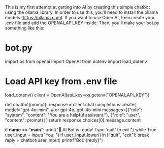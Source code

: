 This is my first attempt at getting into AI by creating this simple chatbot using the ollama library. In order to use this, you'll need to install the ollama models (https://ollama.com). If you want to use Open AI, then create your .env file and add the OPENAI_API_KEY inside. Then, you'll make your bot.py something like this:

# bot.py
import os
from openai import OpenAI
from dotenv import load_dotenv

# Load API key from .env file
load_dotenv()
client = OpenAI(api_key=os.getenv("OPENAI_API_KEY"))

def chatbot(prompt):
    response = client.chat.completions.create(
        model="gpt-4o-mini",  # or gpt-4o, gpt-4o-mini
        messages=[{"role": "system", "content": "You are a helpful assistant."},
                  {"role": "user", "content": prompt}]
    )
    return response.choices[0].message.content

if __name__ == "__main__":
    print("🤖 AI Bot is ready! Type 'quit' to exit.")
    while True:
        user_input = input("You: ")
        if user_input.lower() in ["quit", "exit"]:
            break
        reply = chatbot(user_input)
        print(f"Bot: {reply}")

